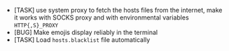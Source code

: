 * [TASK] use system proxy to fetch the hosts files from the internet, make it works with SOCKS proxy and with environmental variables `HTTP{,S}_PROXY`
* [BUG] Make emojis display reliably in the terminal
* [TASK] Load `hosts.blacklist` file automatically

